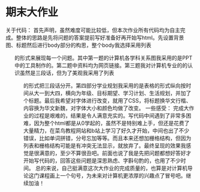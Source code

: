 # 期末大作业
关于代码：
首先声明，虽然难度可能比较低，但本次作业所有代码均为自主完成。整体的思路是先将问题的答案提前写好准备好再开始写html。先设置背景图、标题然后进行body部分的构思，整个body我选择采用列表<ol>的形式来展现每一个问题。其中第一题的计算机各学科关系图我采用的是PPT中的工具制作的。第二题中资料均为网页链接。第三题我对计算机专业的的认识虽然是三段话，但为了美观我采用了列表<ul>的形式把三段话分开。第四部分学业规划我采用的是表格<table>的形式纵向按时间从大一到大四，横向为年级、目标期望、学习计划、生活规划，并加了个标题。最后我希望对字体进行改变，就用了CSS，将标题换华文行楷、内容换为华文新魏，对字体大小和颜色均做了改变。
一些感受：
完成大作业的过程是艰难的，结果是令人满意充实的。写代码中间遇到了非常多困难，因为整个html都是从0学起的，虽然不是特别难上手，但还是花费了大量精力，在菜鸟教程网站和b站上学习了好久才开始，中间也出了不少错误，比如单词拼错，分号忘加等等。而且本来还想加栅格结构，但因为列表和栅格结构可能是有冲突无法显示，就放弃了。最终呈现的效果我感觉是很满意的，至少不算很丑吧。前面也说了我是先把问题都想好答好才开始写代码的，回答这些问题是深思熟虑、字斟句酌的，也用了不少时间。
总的来说，自己挺满意这次大作业的完成质量的，也算是对计算机导论这门课程画上一个句号，为未来对计算机更浓厚的兴趣点了冒号吧。继续加油！
